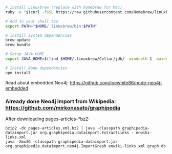 ```bash
# Install Linuxbrew (replace with homebrew for Mac)
ruby -e "$(curl -fsSL https://raw.githubusercontent.com/Homebrew/linuxbrew/go/install)"

# Add to your shell too
export PATH="$HOME/.linuxbrew/bin:$PATH"

# Install system dependencies
brew update
brew bundle

# Setup JAVA_HOME
export JAVA_HOME=$(find $HOME/.linuxbrew/Cellar/jdk/ -mindepth 1 -maxdepth 1)

# Install Node dependencies
npm install
```

Read about embedded Neo4j: https://github.com/joewhite86/node-neo4j-embedded

### Already done Neo4j import from Wikipedia: https://github.com/mirkonasato/graphipedia

After downloading pages-articles-*bz2:
```
bzip2 -dc pages-articles.xml.bz2 | java -classpath graphipedia-dataimport.jar org.graphipedia.dataimport.ExtractLinks - enwiki-links.xml
java -Xmx3G -classpath graphipedia-dataimport.jar org.graphipedia.dataimport.neo4j.ImportGraph enwiki-links.xml graph.db
```
